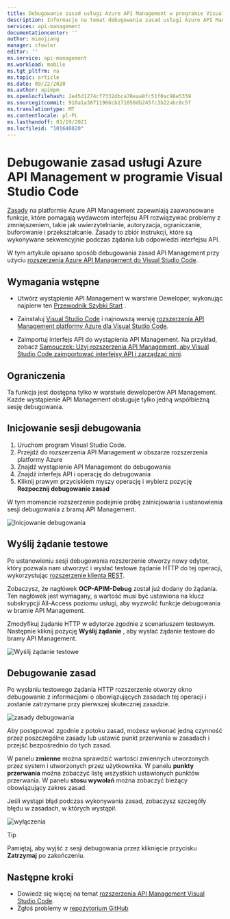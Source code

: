 ```yaml
---
title: Debugowanie zasad usługi Azure API Management w programie Visual Studio Code | Microsoft Docs
description: Informacje na temat debugowania zasad usługi Azure API Management przy użyciu rozszerzenia usługi Azure API Management Visual Studio Code
services: api-management
documentationcenter: ''
author: miaojiang
manager: cfowler
editor: ''
ms.service: api-management
ms.workload: mobile
ms.tgt_pltfrm: na
ms.topic: article
ms.date: 09/22/2020
ms.author: apimpm
ms.openlocfilehash: 2e45d1274cf7332dbca70eaa8fc51f0ac98e5359
ms.sourcegitcommit: 910a1a38711966cb171050db245fc3b22abc8c5f
ms.translationtype: MT
ms.contentlocale: pl-PL
ms.lasthandoff: 03/19/2021
ms.locfileid: "101648020"
---
```

# <a name="debug-azure-api-management-policies-in-visual-studio-code"></a>Debugowanie zasad usługi Azure API Management w programie Visual Studio Code

[Zasady](api-management-policies.md) na platformie Azure API Management zapewniają zaawansowane funkcje, które pomagają wydawcom interfejsu API rozwiązywać problemy z zmniejszeniem, takie jak uwierzytelnianie, autoryzacja, ograniczanie, buforowanie i przekształcanie. Zasady to zbiór instrukcji, które są wykonywane sekwencyjnie podczas żądania lub odpowiedzi interfejsu API. 

W tym artykule opisano sposób debugowania zasad API Management przy użyciu [rozszerzenia Azure API Management do Visual Studio Code](https://marketplace.visualstudio.com/items?itemName=ms-azuretools.vscode-apimanagement). 

## <a name="prerequisites"></a>Wymagania wstępne

* Utwórz wystąpienie API Management w warstwie Deweloper, wykonując najpierw ten [Przewodnik Szybki Start](get-started-create-service-instance.md) .

* Zainstaluj [Visual Studio Code](https://code.visualstudio.com/) i najnowszą wersję [rozszerzenia API Management platformy Azure dla Visual Studio Code](https://marketplace.visualstudio.com/items?itemName=ms-azuretools.vscode-apimanagement). 

* Zaimportuj interfejs API do wystąpienia API Management. Na przykład, zobacz [Samouczek: Użyj rozszerzenia API Management, aby Visual Studio Code zaimportować interfejsy API i zarządzać nimi](visual-studio-code-tutorial.md).

## <a name="restrictions-and-limitations"></a>Ograniczenia

Ta funkcja jest dostępna tylko w warstwie deweloperów API Management. Każde wystąpienie API Management obsługuje tylko jedną współbieżną sesję debugowania.

## <a name="initiate-a-debugging-session"></a>Inicjowanie sesji debugowania

1. Uruchom program Visual Studio Code.
2. Przejdź do rozszerzenia API Management w obszarze rozszerzenia platformy Azure
3. Znajdź wystąpienie API Management do debugowania
4. Znajdź interfejs API i operację do debugowania
5. Kliknij prawym przyciskiem myszy operację i wybierz pozycję **Rozpocznij debugowanie zasad**

W tym momencie rozszerzenie podejmie próbę zainicjowania i ustanowienia sesji debugowania z bramą API Management.

![Inicjowanie debugowania](media/api-management-debug-policies/initiate-debugging-session.png)

## <a name="send-a-test-request"></a>Wyślij żądanie testowe
Po ustanowieniu sesji debugowania rozszerzenie otworzy nowy edytor, który pozwala nam utworzyć i wysłać testowe żądanie HTTP do tej operacji, wykorzystując [rozszerzenie klienta REST](https://marketplace.visualstudio.com/items?itemName=humao.rest-client).

Zobaczysz, że nagłówek **OCP-APIM-Debug** został już dodany do żądania. Ten nagłówek jest wymagany, a wartość musi być ustawiona na klucz subskrypcji All-Access poziomu usługi, aby wyzwolić funkcje debugowania w bramie API Management.

Zmodyfikuj żądanie HTTP w edytorze zgodnie z scenariuszem testowym. Następnie kliknij pozycję **Wyślij żądanie** , aby wysłać żądanie testowe do bramy API Management.

![Wyślij żądanie testowe](media/api-management-debug-policies/rest-client.png)

## <a name="debug-policies"></a>Debugowanie zasad
Po wysłaniu testowego żądania HTTP rozszerzenie otworzy okno debugowanie z informacjami o obowiązujących zasadach tej operacji i zostanie zatrzymane przy pierwszej skutecznej zasadzie. 

![zasady debugowania](media/api-management-debug-policies/main-window.png)

Aby postępować zgodnie z potoku zasad, możesz wykonać jedną czynność przez poszczególne zasady lub ustawić punkt przerwania w zasadach i przejść bezpośrednio do tych zasad. 

W panelu **zmienne** można sprawdzić wartości zmiennych utworzonych przez system i utworzonych przez użytkownika. W panelu **punkty przerwania** można zobaczyć listę wszystkich ustawionych punktów przerwania. W panelu **stosu wywołań** można zobaczyć bieżący obowiązujący zakres zasad. 

Jeśli wystąpi błąd podczas wykonywania zasad, zobaczysz szczegóły błędu w zasadach, w których wystąpił. 

![wyłączenia](media/api-management-debug-policies/exception.png)

> [!TIP]
> Pamiętaj, aby wyjść z sesji debugowania przez kliknięcie przycisku **Zatrzymaj** po zakończeniu.


## <a name="next-steps"></a>Następne kroki

+ Dowiedz się więcej na temat [rozszerzenia API Management Visual Studio Code](https://marketplace.visualstudio.com/items?itemName=ms-azuretools.vscode-apimanagement). 
+ Zgłoś problemy w [repozytorium GitHub](https://github.com/Microsoft/vscode-apimanagement)

